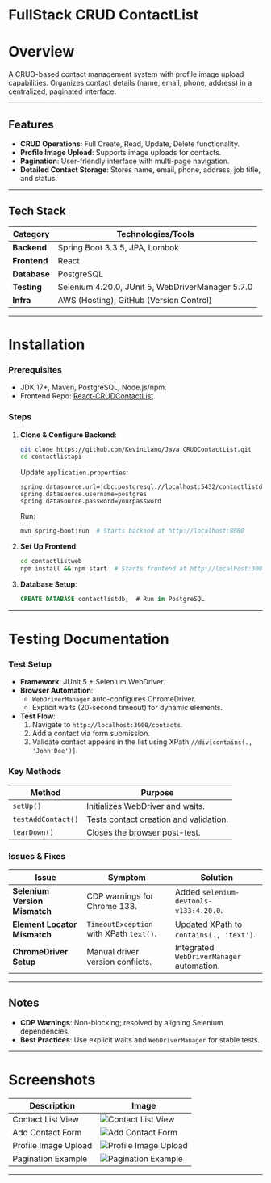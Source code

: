 ﻿# FullStack CRUD ContactList

# Overview
A CRUD-based contact management system with profile image upload capabilities. Organizes contact details (name, email, phone, address) in a centralized, paginated interface.

---

## Features
- **CRUD Operations**: Full Create, Read, Update, Delete functionality.
- **Profile Image Upload**: Supports image uploads for contacts.
- **Pagination**: User-friendly interface with multi-page navigation.
- **Detailed Contact Storage**: Stores name, email, phone, address, job title, and status.

---

## Tech Stack
| Category       | Technologies/Tools                                  |  
|----------------|----------------------------------------------------|  
| **Backend**    | Spring Boot 3.3.5, JPA, Lombok                     |  
| **Frontend**   | React                                              |  
| **Database**   | PostgreSQL                                         |  
| **Testing**    | Selenium 4.20.0, JUnit 5, WebDriverManager 5.7.0   |  
| **Infra**      | AWS (Hosting), GitHub (Version Control)            |  

---

# Installation
### Prerequisites
- JDK 17+, Maven, PostgreSQL, Node.js/npm.
- Frontend Repo: [React-CRUDContactList](https://github.com/Nofate4you/React-CRUDContactList).

### Steps
1. **Clone & Configure Backend**:
   ```bash  
   git clone https://github.com/KevinLlano/Java_CRUDContactList.git  
   cd contactlistapi  
   ```  
   Update `application.properties`:
   ```properties  
   spring.datasource.url=jdbc:postgresql://localhost:5432/contactlistdb  
   spring.datasource.username=postgres  
   spring.datasource.password=yourpassword  
   ```  
   Run:
   ```bash  
   mvn spring-boot:run  # Starts backend at http://localhost:8080  
   ```  

2. **Set Up Frontend**:
   ```bash  
   cd contactlistweb  
   npm install && npm start  # Starts frontend at http://localhost:3000  
   ```  

3. **Database Setup**:
   ```sql  
   CREATE DATABASE contactlistdb;  # Run in PostgreSQL  
   ```  

---

# Testing Documentation
### Test Setup
- **Framework**: JUnit 5 + Selenium WebDriver.
- **Browser Automation**:
   - `WebDriverManager` auto-configures ChromeDriver.
   - Explicit waits (20-second timeout) for dynamic elements.
- **Test Flow**:
   1. Navigate to `http://localhost:3000/contacts`.
   2. Add a contact via form submission.
   3. Validate contact appears in the list using XPath `//div[contains(., 'John Doe')]`.

### Key Methods
| Method             | Purpose                                  |  
|--------------------|------------------------------------------|  
| `setUp()`          | Initializes WebDriver and waits.         |  
| `testAddContact()` | Tests contact creation and validation.   |  
| `tearDown()`       | Closes the browser post-test.            |  

### Issues & Fixes
| Issue                        | Symptom                                  | Solution                                  |  
|------------------------------|------------------------------------------|-------------------------------------------|  
| **Selenium Version Mismatch**| CDP warnings for Chrome 133.             | Added `selenium-devtools-v133:4.20.0`.    |  
| **Element Locator Mismatch** | `TimeoutException` with XPath `text()`.  | Updated XPath to `contains(., 'text')`.   |  
| **ChromeDriver Setup**       | Manual driver version conflicts.         | Integrated `WebDriverManager` automation. |  

---

## Notes
- **CDP Warnings**: Non-blocking; resolved by aligning Selenium dependencies.
- **Best Practices**: Use explicit waits and `WebDriverManager` for stable tests.

--- 

# Screenshots
| Description          | Image                                                              |  
|----------------------|--------------------------------------------------------------------|  
| Contact List View    | ![Contact List View](https://github.com/user-attachments/assets/405c37a7-d838-4a3d-bdd5-f89da629477c) |  
| Add Contact Form     | ![Add Contact Form](https://github.com/user-attachments/assets/ccde6110-f610-4b70-896a-9df1a7d3fc96) |  
| Profile Image Upload | ![Profile Image Upload](https://github.com/user-attachments/assets/edc5fb0c-c35b-49d6-b9c2-b6b67f70fc4c) |  
| Pagination Example   | ![Pagination Example](https://github.com/user-attachments/assets/664a39f3-aae3-4500-87e7-2361971936a7) |  


---


